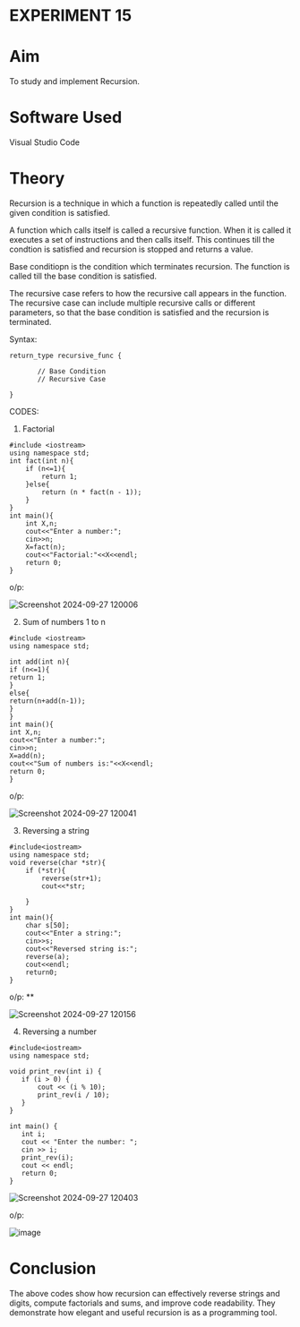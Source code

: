 # EXPERIMENT 15
# Aim
To study and implement Recursion.
# Software Used
Visual Studio Code
# Theory
Recursion is a technique in which a function is repeatedly called until the given condition is satisfied. 

A function which calls itself is called a recursive function. When it is called it executes a set of instructions and then calls itself. This continues till the condtion is satisfied and recursion is stopped and returns a value.

Base conditiopn is the condition which terminates recursion. The function is called till the base condition is satisfied.

The recursive case refers to how the recursive call appears in the function. The recursive case can include multiple recursive calls or different parameters, so that the base condition is satisfied and the recursion is terminated.

Syntax:

```
return_type recursive_func {
   
       // Base Condition
       // Recursive Case
      
}
```
CODES:

1. Factorial
```
#include <iostream>
using namespace std;
int fact(int n){
    if (n<=1){
        return 1;
    }else{
        return (n * fact(n - 1));
    }
}
int main(){
    int X,n;
    cout<<"Enter a number:";
    cin>>n;
    X=fact(n);
    cout<<"Factorial:"<<X<<endl;
    return 0;
}
```

o/p:

![Screenshot 2024-09-27 120006](https://github.com/user-attachments/assets/48c6420c-e699-4133-8d46-4a19d36cef30)

2. Sum of numbers 1 to n
```
#include <iostream>
using namespace std;

int add(int n){
if (n<=1){
return 1;
}
else{
return(n+add(n-1));
}
}
int main(){
int X,n;
cout<<"Enter a number:";
cin>>n;
X=add(n);
cout<<"Sum of numbers is:"<<X<<endl;
return 0;
}
```
o/p:

![Screenshot 2024-09-27 120041](https://github.com/user-attachments/assets/11da1efd-54e3-4f09-938b-961484ad16c9)

3. Reversing a string
```
#include<iostream>
using namespace std;
void reverse(char *str){
    if (*str){
        reverse(str+1);
        cout<<*str;

    }
}
int main(){
    char s[50];
    cout<<"Enter a string:";
    cin>>s;
    cout<<"Reversed string is:";
    reverse(a);
    cout<<endl;
    return0;
}
```

o/p:
**

![Screenshot 2024-09-27 120156](https://github.com/user-attachments/assets/fd970fdf-f693-4a38-82e3-52257779fc98)


4. Reversing a number
 ```
#include<iostream> 
using namespace std;

void print_rev(int i) {
    if (i > 0) {  
        cout << (i % 10);  
        print_rev(i / 10);  
    }
}

int main() {
    int i;
    cout << "Enter the number: ";
    cin >> i; 
    print_rev(i);  
    cout << endl;  
    return 0; 
}
```
  

![Screenshot 2024-09-27 120403](https://github.com/user-attachments/assets/4fca4132-671c-4a22-a4c3-0a052ce495db)



o/p:

![image](https://github.com/user-attachments/assets/72f20b19-40fa-4cef-bf12-28f4526080f3)


# Conclusion
The above codes show how recursion can effectively reverse strings and digits, compute factorials and sums, and improve code readability. They demonstrate how elegant and useful recursion is as a programming tool.
